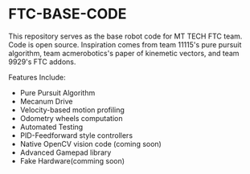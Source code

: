 # FTC-BASE-CODE
This repository serves as the base robot code for MT TECH FTC team. Code is open source. Inspiration comes from team 11115's pure
pursuit algorithm, team acmerobotics's paper of kinemetic vectors, and team 9929's FTC addons.

Features Include:
- Pure Pursuit Algorithm
- Mecanum Drive
- Velocity-based motion profiling
- Odometry wheels computation
- Automated Testing
- PID-Feedforward style controllers
- Native OpenCV vision code (coming soon)
- Advanced Gamepad library
- Fake Hardware(comming soon)

